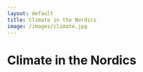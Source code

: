 ```yaml
---
layout: default
title: Climate in the Nordics
image: /images/climate.jpg
---
```


# Climate in the Nordics

